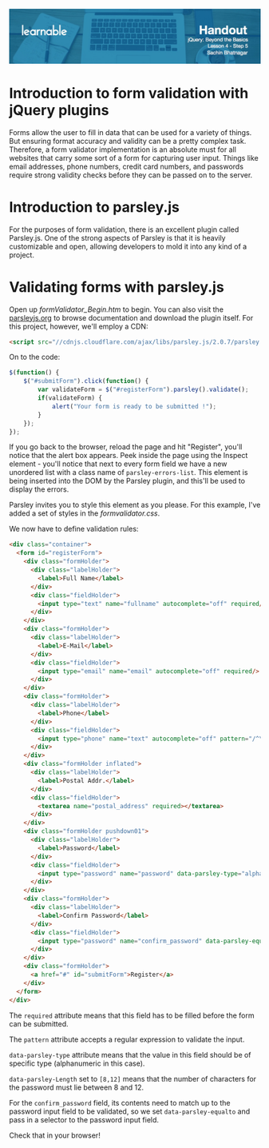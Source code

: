 ![](headers/Sachin_Lesson_4.5.jpg)
# Introduction to form validation with jQuery plugins

Forms allow the user to fill in data that can be used for a variety of things. But ensuring format accuracy and validity can be a pretty complex task. Therefore, a form validator implementation is an absolute must for all websites that carry some sort of a form for capturing user input. Things like email addresses, phone numbers, credit card numbers, and passwords require strong validity checks before they can be passed on to the server.

# Introduction to parsley.js

For the purposes of form validation, there is an excellent plugin called Parsley.js. One of the strong aspects of Parsley is that it is heavily customizable and open, allowing developers to mold it into any kind of a project.

# Validating forms with parsley.js

Open up *formValidator_Begin.htm* to begin. You can also visit the [parsleyjs.org](http://parsleyjs.org) to browse documentation and download the plugin itself. For this project, however, we'll employ a CDN:

```html
<script src="//cdnjs.cloudflare.com/ajax/libs/parsley.js/2.0.7/parsley.min.js"></script>
```

On to the code:

```js
$(function() {
	$("#submitForm").click(function() {
		var validateForm = $("#registerForm").parsley().validate();
		if(validateForm) {
			alert("Your form is ready to be submitted !");
		}
	});
});
```

If you go back to the browser, reload the page and hit "Register", you'll notice that the alert box appears. Peek inside the page using the Inspect element - you'll notice that next to every form field we have a new unordered list with a class name of `parsley-errors-list`. This element is being inserted into the DOM by the Parsley plugin, and this'll be used to display the errors.

Parsley invites you to style this element as you please. For this example, I've added a set of styles in the *formvalidator.css*.

We now have to define validation rules:

```html
<div class="container">
  <form id="registerForm">
    <div class="formHolder">
      <div class="labelHolder">
        <label>Full Name</label>
      </div>
      <div class="fieldHolder">
        <input type="text" name="fullname" autocomplete="off" required/>
      </div>
    </div>
    <div class="formHolder">
      <div class="labelHolder">
        <label>E-Mail</label>
      </div>
      <div class="fieldHolder">
        <input type="email" name="email" autocomplete="off" required/>
      </div>
    </div>
    <div class="formHolder">
      <div class="labelHolder">
        <label>Phone</label>
      </div>
      <div class="fieldHolder">
        <input type="phone" name="text" autocomplete="off" pattern="/^\d{10}$/" required/>
      </div>
    </div>
    <div class="formHolder inflated">
      <div class="labelHolder">
        <label>Postal Addr.</label>
      </div>
      <div class="fieldHolder">
        <textarea name="postal_address" required></textarea>
      </div>
    </div>
    <div class="formHolder pushdown01">
      <div class="labelHolder">
        <label>Password</label>
      </div>
      <div class="fieldHolder">
        <input type="password" name="password" data-parsley-type="alphanum" data-parsley-length="[8,12]" required/>
      </div>
    </div>
    <div class="formHolder">
      <div class="labelHolder">
        <label>Confirm Password</label>
      </div>
      <div class="fieldHolder">
        <input type="password" name="confirm_password" data-parsley-equalto="input[name='password']" required/>
      </div>
    </div>
    <div class="formHolder">
      <a href="#" id="submitForm">Register</a>
    </div>
  </form>
</div>
```

The `required` attribute means that this field has to be filled before the form can be submitted.

The `pattern` attribute accepts a regular expression to validate the input.

`data-parsley-type` attribute means that the value in this field should be of specific type (alphanumeric in this case).

`data-parsley-Length` set to `[8,12]` means that the number of characters for the password must lie between 8 and 12.

For the `confirm_password` field, its contents need to match up to the password input field to be validated, so we set `data-parsley-equalto` and pass in a selector to the password input field.

Check that in your browser!